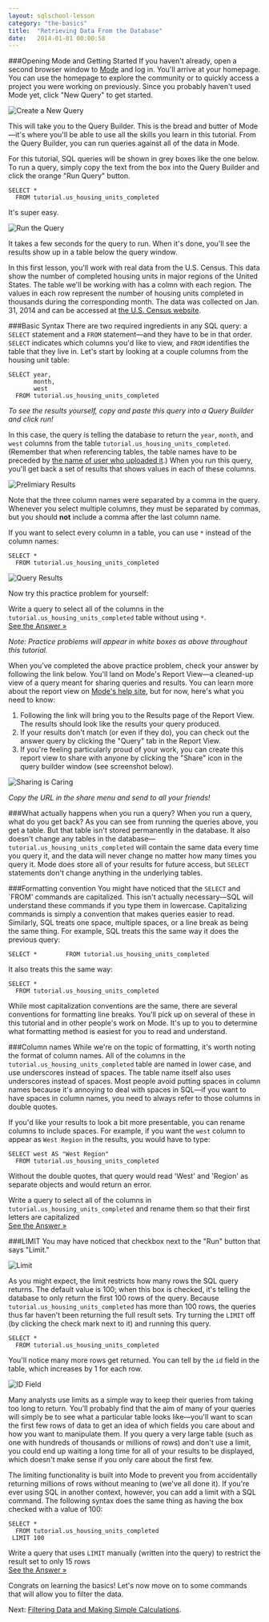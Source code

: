 ```yaml
---
layout: sqlschool-lesson
category: "the-basics"
title:  "Retrieving Data From the Database"
date:   2014-01-01 00:00:58
---
```


###Opening Mode and Getting Started
If you haven't already, open a second browser window to <a href="http://stealth.modeanalytics.com" target="_blank">Mode</a> and log in. You'll arrive at your homepage. You can use the homepage to explore the community or to quickly access a project you were working on previously. Since you probably haven't used Mode yet, click "New Query" to get started.

![Create a New Query](/images/the-basics/new-query.png)

This will take you to the Query Builder. This is the bread and butter of Mode&mdash;it's where you'll be able to use all the skills you learn in this tutorial. From the Query Builder, you can run queries against all of the data in Mode. 

For this tutorial, SQL queries will be shown in grey boxes like the one below. To run a query, simply copy the text from the box into the Query Builder and click the orange "Run Query" button.

    SELECT * 
      FROM tutorial.us_housing_units_completed

It's super easy. 

![Run the Query](/images/the-basics/run-button.png)

It takes a few seconds for the query to run. When it's done, you'll see the results show up in a table below the query window.

In this first lesson, you'll work with real data from the U.S. Census. This data show the number of completed housing units in major regions of the United States. The table we'll be working with has a colmn with each region. The values in each row represent the number of housing units completed in thousands during the corresponding month. The data was collected on Jan. 31, 2014 and can be accessed at [the U.S. Census website](http://www.census.gov/econ/currentdata/).

###Basic Syntax
There are two required ingredients in any SQL query: a `SELECT` statement and a `FROM` statement&mdash;and they have to be in that order. `SELECT` indicates which columns you'd like to view, and `FROM` identifies the table that they live in. Let's start by looking at a couple columns from the housing unit table:

    SELECT year, 
           month, 
           west 
      FROM tutorial.us_housing_units_completed

*To see the results yourself, copy and paste this query into a Query Builder and click run!*

In this case, the query is telling the database to return the `year`, `month`, and `west` columns from the table `tutorial.us_housing_units_completed`. (Remember that when referencing tables, the table names have to be preceded by [the name of user who uploaded it](/the-basics/basic-concepts.html).) When you run this query, you'll get back a set of results that shows values in each of these columns.

![Prelimiary Results](/images/the-basics/prelim-results.png)

Note that the three column names were separated by a comma in the query. Whenever you select multiple columns, they must be separated by commas, but you should **not** include a comma after the last column name.

If you want to select every column in a table, you can use `*` instead of the column names:

    SELECT * 
      FROM tutorial.us_housing_units_completed

![Query Results](/images/the-basics/results.png)

Now try this practice problem for yourself:

<div class="practice-prob">
  Write a query to select all of the columns in the <code>tutorial.us_housing_units_completed</code> table without using <code>*</code>.
</div>
<div class="practice-prob-answer">
  <a href="https://stealth.modeanalytics.com/tutorial/reports/7ffd26af1f17/runs/8fd984d825c7" target="_blank">See the Answer &raquo;</a>
</div>

*Note: Practice problems will appear in white boxes as above throughout this tutorial.*

When you've completed the above practice problem, check your answer by following the link below. You'll land on Mode's Report View&mdash;a cleaned-up view of a query meant for sharing queries and results. You can learn more about the report view on [Mode's help site](LINK), but for now, here's what you need to know:

1. Following the link will bring you to the Results page of the Report View. The results should look like the results your query produced.
2. If your results don't match (or even if they do), you can check out the answer query by clicking the "Query" tab in the Report View.
3. If you're feeling particularly proud of your work, you can create this report view to share with anyone by clicking the "Share" icon in the query builder window (see screenshot below).

![Sharing is Caring](/images/the-basics/how-to-share.png)

*Copy the URL in the share menu and send to all your friends!*

###What actually happens when you run a query?
When you run a query, what do you get back? As you can see from running the queries above, you get a table. But that table isn't stored permanently in the database. It also doesn't change any tables in the database&mdash;`tutorial.us_housing_units_completed` will contain the same data every time you query it, and the data will never change no matter how many times you query it. Mode does store all of your results for future access, but `SELECT` statements don't change anything in the underlying tables.

###Formatting convention
You might have noticed that the `SELECT` and `FROM' commands are capitalized. This isn't actually necessary&mdash;SQL will understand these commands if you type them in lowercase. Capitalizing commands is simply a convention that makes queries easier to read. Similarly, SQL treats one space, multiple spaces, or a line break as being the same thing. For example, SQL treats this the same way it does the previous query:

    SELECT *        FROM tutorial.us_housing_units_completed

It also treats this the same way:

    SELECT *
      FROM tutorial.us_housing_units_completed

While most capitalization conventions are the same, there are several conventions for formatting line breaks. You'll pick up on several of these in this tutorial and in other people's work on Mode. It's up to you to determine what formatting method is easiest for you to read and understand.

###Column names
While we're on the topic of formatting, it's worth noting the format of column names. All of the columns in the `tutorial.us_housing_units_completed` table are named in lower case, and use underscores instead of spaces. The table name itself also uses underscores instead of spaces. Most people avoid putting spaces in column names because it's annoying to deal with spaces in SQL&mdash;if you want to have spaces in column names, you need to always refer to those columns in double quotes.

If you'd like your results to look a bit more presentable, you can rename columns to include spaces. For example, if you want the `west` column to appear as `West Region` in the results, you would have to type:

    SELECT west AS "West Region" 
      FROM tutorial.us_housing_units_completed

Without the double quotes, that query would read 'West' and 'Region' as separate objects and would return an error.

<div class="practice-prob">
  Write a query to select all of the columns in <code>tutorial.us_housing_units_completed</code> and rename them so that their first letters are capitalized
</div>
<div class="practice-prob-answer">
  <a href="stealth.modeanalytics.com/tutorial/reports/740ad94d2ef9" target="_blank">See the Answer &raquo;</a>
</div>

###LIMIT
You may have noticed that checkbox next to the "Run" button that says "Limit."

![Limit](/images/the-basics/limit-box.png)

As you might expect, the limit restricts how many rows the SQL query returns. The default value is 100; when this box is checked, it's telling the database to only return the first 100 rows of the query. Because `tutorial.us_housing_units_completed` has more than 100 rows, the queries thus far haven't been returning the full result sets. Try turning the `LIMIT` off (by clicking the check mark next to it) and running this query. 

    SELECT * 
      FROM tutorial.us_housing_units_completed

You'll notice many more rows get returned. You can tell by the `id` field in the table, which increases by 1 for each row.

![ID Field](/images/the-basics/id-field.png)

Many analysts use limits as a simple way to keep their queries from taking too long to return. You'll probably find that the aim of many of your queries will simply be to see what a particular table looks like&mdash;you'll want to scan the first few rows of data to get an idea of which fields you care about and how you want to manipulate them. If you query a very large table (such as one with hundreds of thousands or millions of rows) and don't use a limit, you could end up waiting a long time for all of your results to be displayed, which doesn't make sense if you only care about the first few. 

The limiting functionality is built into Mode to prevent you from accidentally returning millions of rows without meaning to (we've all done it). If you're ever using SQL in another context, however, you can add a limit with a SQL command. The following syntax does the same thing as having the box checked with a value of 100:

    SELECT * 
      FROM tutorial.us_housing_units_completed 
     LIMIT 100

<div class="practice-prob">
  Write a query that uses <code>LIMIT</code> manually (written into the query) to restrict the result set to only 15 rows
</div>
<div class="practice-prob-answer">
  <a href="http://stealth.modeanalytics.com/tutorial/reports/62f423b84e97" target="_blank">See the Answer &raquo;</a>
</div>

Congrats on learning the basics! Let's now move on to some commands that will allow you to filter the data.

Next: [Filtering Data and Making Simple Calculations](/the-basics/where-operators.html).